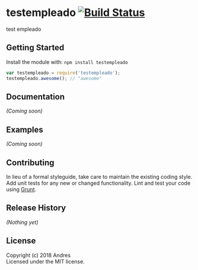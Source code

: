 # testempleado [![Build Status](https://secure.travis-ci.org/AndGar/testempleado.png?branch=master)](http://travis-ci.org/AndGar/testempleado)

test empleado

## Getting Started
Install the module with: `npm install testempleado`

```javascript
var testempleado = require('testempleado');
testempleado.awesome(); // "awesome"
```

## Documentation
_(Coming soon)_

## Examples
_(Coming soon)_

## Contributing
In lieu of a formal styleguide, take care to maintain the existing coding style. Add unit tests for any new or changed functionality. Lint and test your code using [Grunt](http://gruntjs.com/).

## Release History
_(Nothing yet)_

## License
Copyright (c) 2018 Andres  
Licensed under the MIT license.
